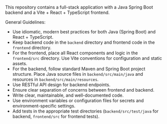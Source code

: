 <!-- Workspace-specific Copilot instructions for this project. -->

This repository contains a full-stack application with a Java Spring Boot backend and a Vite + React + TypeScript frontend.

General Guidelines:
- Use idiomatic, modern best practices for both Java (Spring Boot) and React + TypeScript.
- Keep backend code in the `backend` directory and frontend code in the `frontend` directory.
- For the frontend, place all React components and logic in the `frontend/src` directory. Use Vite conventions for configuration and static assets.
- For the backend, follow standard Maven and Spring Boot project structure. Place Java source files in `backend/src/main/java` and resources in `backend/src/main/resources`.
- Use RESTful API design for backend endpoints.
- Ensure clear separation of concerns between frontend and backend.
- Write clear, maintainable, and well-documented code.
- Use environment variables or configuration files for secrets and environment-specific settings.
- Add tests in the appropriate test directories (`backend/src/test/java` for backend, `frontend/src` for frontend tests).